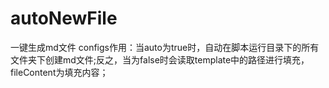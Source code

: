 # autoNewFile
一键生成md文件
configs作用：当auto为true时，自动在脚本运行目录下的所有文件夹下创建md文件;反之，当为false时会读取template中的路径进行填充，fileContent为填充内容；
